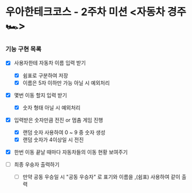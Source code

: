 # 우아한테크코스 - 2주차 미션 <자동차 경주 🏎️>

### 기능 구현 목록

- [x] 사용자한테 자동차 이름 입력 받기

  - [x] 쉼표로 구분하여 저장
  - [x] 이름은 5자 이하만 가능 아닐 시 예외처리

- [x] 몇번 이동 할지 입력 받기

  - [x] 숫자 형태 아닐 시 예외처리

- [x] 입력받은 숫자만큼 전진 or 멈춤 게임 진행

  - [x] 랜덤 숫자 사용하여 0 ~ 9 중 숫자 생성
  - [x] 랜덤 숫자가 4이상일 시 전진

- [x] 한번 이동 끝날 때마다 자동차들의 이동 현황 보여주기

- [ ] 최종 우숭자 출력하기
  - [ ] 만약 공동 우승일 시 "공동 우승자" 로 표기와 이름을 ,(쉼표) 사용하여 같이 출력
